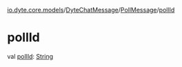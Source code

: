 [io.dyte.core.models](../../index.md)/[DyteChatMessage](../index.md)/[PollMessage](index.md)/[pollId](poll-id.md)

# pollId


val [pollId](poll-id.md): [String](https://kotlinlang.org/api/latest/jvm/stdlib/kotlin/-string/index.html)
